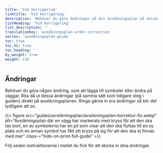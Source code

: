 ```yaml
---
title: 'Vid korrigering'
linktitle: 'Vid korrigering'
description: 'Behöver du göra ändringar på din avsökningsplan så skickar du in en korrektur med ändringarna till mailadressen i order mailet du fick'
listHeading: 'Vid korrigering'
list_description: ''
translationKey: 'avsökningsplan-order-correction'
series: 'avsökningsplan-guide'
toc: true
toc_h1: true
toc_heading: ''
by_weight: true
weight: 110
---
```


## Ändringar
Behöver du göra någon ändring, som att lägga till symboler eller ändra på väggar. Rita då ut dessa ändringar (på samma sätt som tidigare steg i guiden) direkt på avsökningsplanen. Ringa gärna in era ändringar så blir det tydligare att se.

{{< figure src="guides/avsökningsplan/avsökningsplan-korrektur-fix.webp" alt="Avsökningsplan där en vägg har markerats med kryss för att den ska tas bort, en av symbolerna har en pil som visar att den ska flyttas till en ny plats och en annan symbol har fått ett kryss på sig för att den ska ej finnas med mer" class-="hide-on-print-full-guide"  >}}

Följ sedan instruktionerna i mailet du fick för att skicka in dina ändringar.